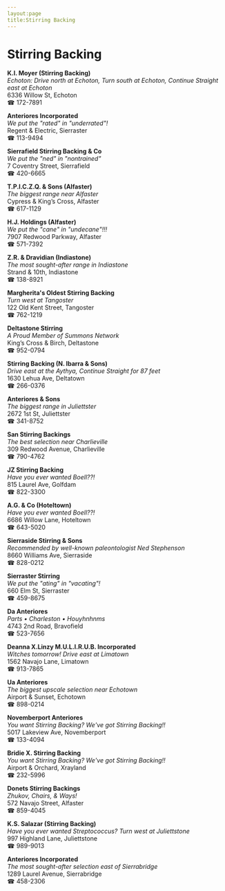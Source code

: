 ```yaml
---
layout:page
title:Stirring Backing
---
```

# Stirring Backing

**K.I. Moyer (Stirring Backing)**  
_Echoton: Drive north at Echoton, Turn south at Echoton, Continue Straight east at Echoton_  
6336 Willow St, Echoton  
☎ 172-7891



**Anteriores Incorporated**  
_We put the "rated" in "underrated"!_  
Regent & Electric, Sierraster  
☎ 113-9494



**Sierrafield Stirring Backing & Co**  
_We put the "ned" in "nontrained"_  
7 Coventry Street, Sierrafield  
☎ 420-6665



**T.P.I.C.Z.Q. & Sons (Alfaster)**  
_The biggest range near Alfaster_  
Cypress & King’s Cross, Alfaster  
☎ 617-1129



**H.J. Holdings (Alfaster)**  
_We put the "cane" in "undecane"!!!_  
7907 Redwood Parkway, Alfaster  
☎ 571-7392



**Z.R. & Dravidian (Indiastone)**  
_The most sought-after range in Indiastone_  
Strand & 10th, Indiastone  
☎ 138-8921



**Margherita's Oldest Stirring Backing**  
_Turn west at Tangoster_  
122 Old Kent Street, Tangoster  
☎ 762-1219



**Deltastone Stirring**  
_A Proud Member of Summons Network_  
King’s Cross & Birch, Deltastone  
☎ 952-0794



**Stirring Backing (N. Ibarra & Sons)**  
_Drive east at the Aythya, Continue Straight for 87 feet_  
1630 Lehua Ave, Deltatown  
☎ 266-0376



**Anteriores & Sons**  
_The biggest range in Juliettster_  
2672 1st St, Juliettster  
☎ 341-8752



**San Stirring Backings**  
_The best selection near Charlieville_  
309 Redwood Avenue, Charlieville  
☎ 790-4762



**JZ Stirring Backing**  
_Have you ever wanted Boell??!_  
815 Laurel Ave, Golfdam  
☎ 822-3300



**A.G. & Co (Hoteltown)**  
_Have you ever wanted Boell??!_  
6686 Willow Lane, Hoteltown  
☎ 643-5020



**Sierraside Stirring & Sons**  
_Recommended by well-known paleontologist Ned Stephenson_  
8660 Williams Ave, Sierraside  
☎ 828-0212



**Sierraster Stirring**  
_We put the "ating" in "vacating"!_  
660 Elm St, Sierraster  
☎ 459-8675



**Da Anteriores**  
_Parts • Charleston • Houyhnhnms_  
4743 2nd Road, Bravofield  
☎ 523-7656



**Deanna X.Linzy M.U.L.I.R.U.B. Incorporated**  
_Witches tomorrow! 
Drive east at Limatown_  
1562 Navajo Lane, Limatown  
☎ 913-7865



**Ua Anteriores**  
_The biggest upscale selection near Echotown_  
Airport & Sunset, Echotown  
☎ 898-0214



**Novemberport Anteriores**  
_You want Stirring Backing? We've got Stirring Backing!!_  
5017 Lakeview Ave, Novemberport  
☎ 133-4094



**Bridie X. Stirring Backing**  
_You want Stirring Backing? We've got Stirring Backing!!_  
Airport & Orchard, Xrayland  
☎ 232-5996



**Donets Stirring Backings**  
_Zhukov, Chairs, & Ways!_  
572 Navajo Street, Alfaster  
☎ 859-4045



**K.S. Salazar (Stirring Backing)**  
_Have you ever wanted Streptococcus? 
Turn west at Juliettstone_  
997 Highland Lane, Juliettstone  
☎ 989-9013



**Anteriores Incorporated**  
_The most sought-after selection east of Sierrabridge_  
1289 Laurel Avenue, Sierrabridge  
☎ 458-2306



